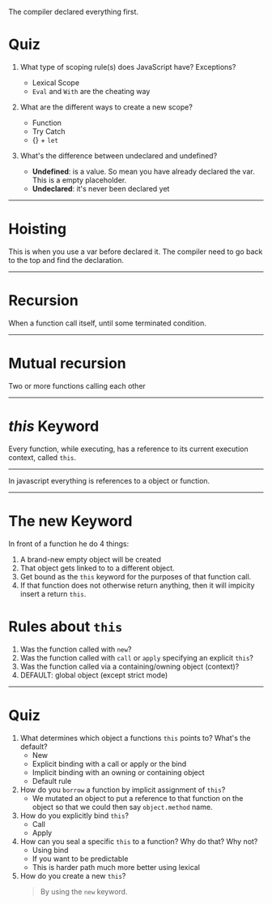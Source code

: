 The compiler declared everything first.

# Quiz

1. What type of scoping rule(s) does JavaScript have? Exceptions?

    - Lexical Scope
    - `Eval` and `With` are the cheating way

2. What are the different ways to create a new scope?

    - Function
    - Try Catch
    - {} + `let`

3. What's the difference between undeclared and undefined?

    - **Undefined**: is a value. So mean you have already declared the var. This is a empty placeholder.
    - **Undeclared**: it's never been declared yet

---

# Hoisting

This is when you use a var before declared it. The compiler need to go back to the top and find the declaration.

---

# Recursion

When a function call itself, until some terminated condition.

---

# Mutual recursion

Two or more functions calling each other

---

# *this* Keyword

Every function, while executing, has a reference to its current execution context, called `this`.

---

In javascript everything is references to a object or function.

---

# The new Keyword

In front of a function he do 4 things:

1. A brand-new empty object will be created
2. That object gets linked to to a different object.
3. Get bound as the `this` keyword for the purposes of that function call.
4. If that function does not otherwise return anything, then it will impicity insert a return `this`.

# Rules about `this`

1. Was the function called with `new`?
2. Was the function called with `call` or `apply` specifying an explicit `this`?
3. Was the function called via a containing/owning object (context)?
4. DEFAULT: global object (except strict mode)

---

# Quiz

1. What determines which object a functions `this` points to? What's the default?
    - New
    - Explicit binding with a call or apply or the bind
    - Implicit binding with an owning or containing object
    - Default rule
2. How do you `borrow` a function by implicit assignment of `this`?
    - We mutated an object to put a reference to that function on the object so that we could then say `object.method` name.
3. How do you explicitly bind `this`?
    - Call
    - Apply
4. How can you seal a specific `this` to a function? Why do that? Why not?
    - Using bind
    - If you want to be predictable
    - This is harder path much more better using lexical
5. How do you create a new `this`?
    > By using the `new` keyword.
